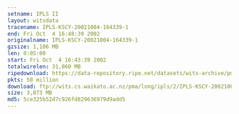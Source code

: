 ```yaml
---
setname: IPLS II
layout: witsdata
tracename: IPLS-KSCY-20021004-164339-1
end: Fri Oct  4 16:48:39 2002
originalname: IPLS-KSCY-20021004-164339-1
gzsize: 1,106 MB
len: 0:05:00
start: Fri Oct  4 16:43:39 2002
totalwirelen: 31,860 MB
ripedownload: https://data-repository.ripe.net/datasets/wits-archive/pma/long/ipls/2/IPLS-KSCY-20021004-164339-1.gz
pkts: 50 million
download: ftp://wits.cs.waikato.ac.nz/pma/long/ipls/2/IPLS-KSCY-20021004-164339-1.gz
size: 3,873 MB
md5: 5ce325b52d7c926fd829636979d9add5
---
```


